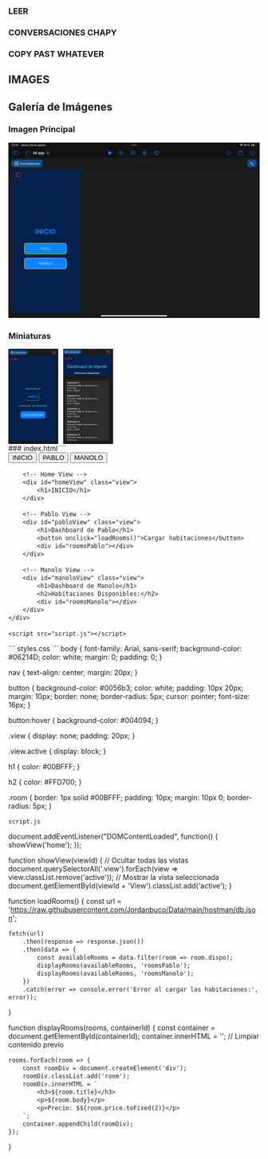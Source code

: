 
### LEER


### CONVERSACIONES CHAPY


### COPY PAST WHATEVER

## IMAGES
## Galería de Imágenes

### Imagen Principal
<img src="https://github.com/Jordanbuco/Drive/blob/main/Markdown/0/IMG_0508.jpeg" alt="Imagen 3 - Miniatura" width="800"/>

### Miniaturas
<div style="display: flex; gap: 10px;">
  <img src="https://github.com/Jordanbuco/Drive/blob/main/Markdown/0/IMG_0506.jpeg" alt="Imagen 1 - Miniatura" width="100"/>
  <img src="https://github.com/Jordanbuco/Drive/blob/main/Markdown/0/IMG_0507.jpeg" alt="Imagen 2 - Miniatura" width="100"/>
  
</div>
### index.html
```
<!DOCTYPE html>
<html lang="en">
<head>
    <meta charset="UTF-8">
    <meta name="viewport" content="width=device-width, initial-scale=1.0">
    <title>Mi Aplicación</title>
    <link rel="stylesheet" href="styles.css">
</head>
<body>
    <div id="app">
        <!-- Navigation Links -->
        <nav>
            <button onclick="showView('home')">INICIO</button>
            <button onclick="showView('pablo')">PABLO</button>
            <button onclick="showView('manolo')">MANOLO</button>
        </nav>
        
        <!-- Home View -->
        <div id="homeView" class="view">
            <h1>INICIO</h1>
        </div>

        <!-- Pablo View -->
        <div id="pabloView" class="view">
            <h1>Dashboard de Pablo</h1>
            <button onclick="loadRooms()">Cargar habitaciones</button>
            <div id="roomsPablo"></div>
        </div>

        <!-- Manolo View -->
        <div id="manoloView" class="view">
            <h1>Dashboard de Manolo</h1>
            <h2>Habitaciones Disponibles:</h2>
            <div id="roomsManolo"></div>
        </div>
    </div>

    <script src="script.js"></script>
</body>
</html>
```
styles.css
```
body {
    font-family: Arial, sans-serif;
    background-color: #06214D;
    color: white;
    margin: 0;
    padding: 0;
}

nav {
    text-align: center;
    margin: 20px;
}

button {
    background-color: #0056b3;
    color: white;
    padding: 10px 20px;
    margin: 10px;
    border: none;
    border-radius: 5px;
    cursor: pointer;
    font-size: 16px;
}

button:hover {
    background-color: #004094;
}

.view {
    display: none;
    padding: 20px;
}

.view.active {
    display: block;
}

h1 {
    color: #00BFFF;
}

h2 {
    color: #FFD700;
}

.room {
    border: 1px solid #00BFFF;
    padding: 10px;
    margin: 10px 0;
    border-radius: 5px;
}
```
script.js
```
document.addEventListener("DOMContentLoaded", function() {
    showView('home');
});

function showView(viewId) {
    // Ocultar todas las vistas
    document.querySelectorAll('.view').forEach(view => view.classList.remove('active'));
    // Mostrar la vista seleccionada
    document.getElementById(viewId + 'View').classList.add('active');
}

function loadRooms() {
    const url = 'https://raw.githubusercontent.com/Jordanbuco/Data/main/hostman/db.json';
    
    fetch(url)
        .then(response => response.json())
        .then(data => {
            const availableRooms = data.filter(room => room.dispo);
            displayRooms(availableRooms, 'roomsPablo');
            displayRooms(availableRooms, 'roomsManolo');
        })
        .catch(error => console.error('Error al cargar las habitaciones:', error));
}

function displayRooms(rooms, containerId) {
    const container = document.getElementById(containerId);
    container.innerHTML = ''; // Limpiar contenido previo

    rooms.forEach(room => {
        const roomDiv = document.createElement('div');
        roomDiv.classList.add('room');
        roomDiv.innerHTML = `
            <h3>${room.title}</h3>
            <p>${room.body}</p>
            <p>Precio: $${room.price.toFixed(2)}</p>
        `;
        container.appendChild(roomDiv);
    });
}
```
